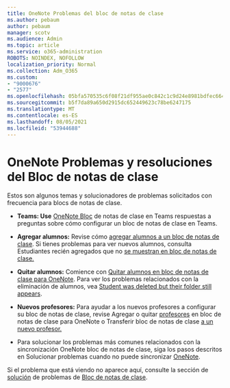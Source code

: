 ```yaml
---
title: OneNote Problemas del bloc de notas de clase
ms.author: pebaum
author: pebaum
manager: scotv
ms.audience: Admin
ms.topic: article
ms.service: o365-administration
ROBOTS: NOINDEX, NOFOLLOW
localization_priority: Normal
ms.collection: Adm_O365
ms.custom:
- "9000676"
- "2577"
ms.openlocfilehash: 05bfa570535c6f08f21df955ae0c842c1c9d24e8981bdfec6642c1a1729d68f8
ms.sourcegitcommit: b5f7da89a650d2915dc652449623c78be6247175
ms.translationtype: MT
ms.contentlocale: es-ES
ms.lasthandoff: 08/05/2021
ms.locfileid: "53944688"
---
```

# <a name="onenote-class-notebook-issues-and-resolutions"></a>OneNote Problemas y resoluciones del Bloc de notas de clase

Estos son algunos temas y solucionadores de problemas solicitados con frecuencia para blocs de notas de clase.

- **Teams: Use** [OneNote Bloc](https://support.office.com/article/bd77f11f-27cd-4d41-bfbd-2b11799f1440) de notas de clase en Teams respuestas a preguntas sobre cómo configurar un bloc de notas de clase en Teams.

- **Agregar alumnos:** Revise cómo [agregar alumnos a un bloc de notas de clase](https://support.office.com/article/149882af-506a-4689-9fee-39309b97aae8). Si tienes problemas para ver nuevos alumnos, consulta Estudiantes recién agregados que no [se muestran en bloc de notas de clase.](https://support.office.com/article/4da02c45-b435-4af1-921b-51b8ee40e1c9)

- **Quitar alumnos:** Comience con [Quitar alumnos en bloc de notas de clase para OneNote](https://support.office.com/article/86dcf019-408f-4de8-8055-eb61f1578c3c). Para ver los problemas relacionados con la eliminación de alumnos, vea [Student was deleted but their folder still appears](https://support.office.com/article/0ed81eaa-c14a-436f-bb6f-ce95f130cc71).

- **Nuevos profesores:** Para ayudar a los nuevos profesores a configurar su bloc de notas de clase, revise Agregar o quitar [profesores](https://support.office.com/article/fdcb870b-49a7-4a14-9ea6-d817f88026f8) en bloc de notas de clase para OneNote o Transferir bloc de notas de clase [a un nuevo profesor.](https://support.office.com/article/84ef5d4a-0eec-4d5b-bc22-1317bc3b9027)

- Para solucionar los problemas más comunes relacionados con la sincronización OneNote bloc de notas de clase, siga los pasos descritos en Solucionar problemas cuando no puede sincronizar [OneNote](https://support.office.com/article/Fix-issues-when-you-can-t-sync-OneNote-299495ef-66d1-448f-90c1-b785a6968d45).

Si el problema que está viendo no aparece aquí, consulte la sección de [solución](https://support.office.com/article/class-notebook-ee70aff9-52e8-449f-be6a-7cbc1d65eaea#ID0EAABAAA=Manage&ID0EABAAA=Troubleshoot) de problemas de [Bloc de notas de clase](https://support.office.com/article/class-notebook-ee70aff9-52e8-449f-be6a-7cbc1d65eaea). 


